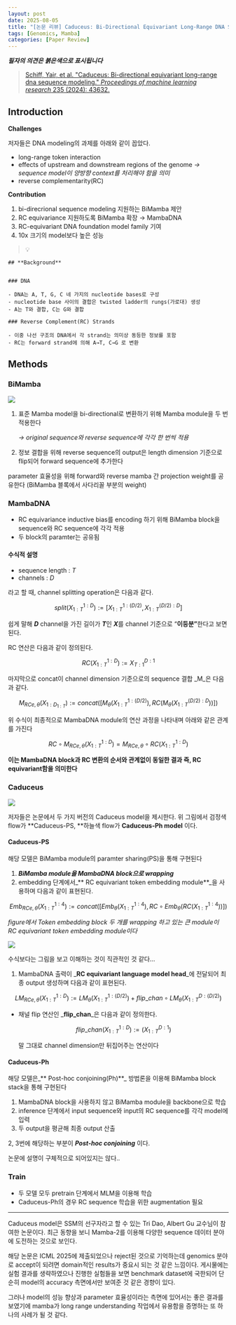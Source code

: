 ```yaml
---
layout: post
date: 2025-08-05
title: "[논문 리뷰] Caduceus: Bi-Directional Equivariant Long-Range DNA Sequence Modeling"
tags: [Genomics, Mamba]
categories: [Paper Review]
---
```


<span class="notion-red">_**필자의 의견은 붉은색으로 표시됩니다**_</span>


> [Schiff, Yair, et al. "Caduceus: Bi-directional equivariant long-range dna sequence modeling." ](https://pmc.ncbi.nlm.nih.gov/articles/PMC12189541/)[_Proceedings of machine learning research_](https://pmc.ncbi.nlm.nih.gov/articles/PMC12189541/)[ 235 (2024): 43632.](https://pmc.ncbi.nlm.nih.gov/articles/PMC12189541/)



## Introduction


**Challenges**


저자들은 DNA modeling의 과제를 아래와 같이 꼽았다.

- long-range token interaction
- effects of upstream and downstream regions of the genome 
_→ sequence model이 양방향 context를 처리해야 함을 의미_
- reverse complementarity(RC)

**Contribution**

1. bi-direcrional sequence modeling 지원하는 BiMamba 제안
1. RC equivariance 지원하도록 BiMamba 확장 → MambaDNA
1. RC-equivariant DNA foundation model family 기여
1. 10x 크기의 model보다 높은 성능

> 💡 


	## **Background**


	### DNA

	- DNA는 A, T, G, C 네 가지의 nucleotide bases로 구성
	- nucleotide base 사이의 결합은 twisted ladder의 rungs(가로대) 생성
	- A는 T와 결합, C는 G와 결합

	### Reverse Complement(RC) Strands

	- 이중 나선 구조의 DNA에서 각 strand는 의미상 동등한 정보를 포함
	- RC는 forward strand에 의해 A→T, C→G 로 변환


## Methods



### BiMamba


![](https://prod-files-secure.s3.us-west-2.amazonaws.com/542b861c-36a8-4051-84e5-8804b6728dba/2c247d59-7815-4980-99f0-8f0d21f445a7/image.png?X-Amz-Algorithm=AWS4-HMAC-SHA256&X-Amz-Content-Sha256=UNSIGNED-PAYLOAD&X-Amz-Credential=ASIAZI2LB4664G25IKLY%2F20250816%2Fus-west-2%2Fs3%2Faws4_request&X-Amz-Date=20250816T033841Z&X-Amz-Expires=3600&X-Amz-Security-Token=IQoJb3JpZ2luX2VjECMaCXVzLXdlc3QtMiJGMEQCIGMZMXsEwYq1fHmYTq5wZCyZ%2BiDl5uw0um76Vj85xqRgAiAh2zg4zyYITsnbrDXyXVYVLoNJNP6GZsCmEzjgv2tXQir%2FAwhsEAAaDDYzNzQyMzE4MzgwNSIM%2B0MqxfzpBlacPBM9KtwDS23O%2FRYt%2FRpupIJsHhEIVD%2BBDFXYEImyyQXNEZ7f583W2vslHL2HS7yxDsSWtxoemZ%2FrJjXFplU2nmH9f294rSHp1vrRFEawXTV6ruN7Mr9HQVXsAW30eDhmCq76PsO4SO8razQLJsJXtkBjTe90CljldE6C37nGCfsV%2FNuKGr75q2PwwUHyt%2Fv2EBXUYWmKn3D69btftIVFkCFgCKw2hlycfMQ1YEOm6edP4X27LYnACLCw%2BHAnAHrCTU5iSbab%2FkyGv4xU7x%2FcCOglKjiAAV1R06IJI7OqDYHNN846OwSl0NFA64Ml%2FBNCNr3yNgu4pF8vzF14Ez4lgV48cBLbXIt4vKYLTcXFQ6gyE%2FQy8UA3zc5u2AQnwXoBCfWoqfZm6ulSawN9LjufrFlGQhUn6B2Ori%2F%2B%2FdFIW2EKEMhxsS5zXW65pzyqqAh4Rk0UFOsN4hRya%2BI17OmBJxVu594%2BMO0wMuGF8WkwHRiTDXfav%2FcfT4djsI%2BCypafzEVAK47qHEgKav6ZOgFRV97xtE6uLmcStoF9a08WB42DjECexnE%2Bdsr%2Bt5kfJSTJ8IuyQw1OXbMiyArElPxcoWIfAITf9rvakefoPIAea%2B8VxWg%2B7x%2BmP1GkzCmor1FOZDQwne%2F%2FxAY6pgGHkNdv3aj5d%2BQJjvozqVg3Z7l9vAPnNA2Er3kAGsqdRssgNRx4kZXOCcy2wg7B93bK8cpy8duvt2wpQTnSdSJEJ4Tnwzyl1CGtSCEwPPEyVLdnrhgRhBxX18vlG3yDBgV4cKscAUuHXBGsPtARo5svVCh2lQW42g2uIYX5jFEhpaivFlBay74Dg4Gazn%2B3zSwQhk8jIbX%2BAXxVZqrNDjn4D11mH9C9&X-Amz-Signature=2d4fe6cd102533d3f1c0f518132b509de4d2231a16836b27233a9b20c323bbb9&X-Amz-SignedHeaders=host&x-amz-checksum-mode=ENABLED&x-id=GetObject)

1. 표준 Mamba model을 bi-directional로 변환하기 위해 Mamba module을 두 번 적용한다

	_→ original sequence와 reverse sequence에 각각 한 번씩 적용_

1. 정보 결합을 위해 reverse sequence의 output은 length dimension 기준으로 flip되어 forward sequence에 추가한다

parameter 효율성을 위해 forward와 reverse mamba 간 projection weight를 공유한다 (BiMamba 블록에서 사다리꼴 부분의 weight)



### MambaDNA

- RC equivariance inductive bias를 encoding 하기 위해 BiMamba block을 sequence와 RC sequence에 각각 적용
- 두 block의 paramter는 공유됨


#### 수식적 설명

- sequence length : _T_
- channels : _D_

라고 할 때,  channel splitting operation은 다음과 같다.


$$
split(X^{1:D}_{1:T}):=[X^{1:(D/2)}_{1:T},X^{(D/2):D}_{1:T}]
$$


<span class="notion-red">쉽게 말해 </span><span class="notion-red">_**D**_</span><span class="notion-red"> channel을 가진 길이가 </span><span class="notion-red">_**T**_</span><span class="notion-red">인 </span><span class="notion-red">_**X**_</span><span class="notion-red">를 channel 기준으로 “</span><span class="notion-red">**이등분”**</span><span class="notion-red">한다고 보면 된다.</span>


RC 연산은 다음과 같이 정의된다.


$$
RC(X^{1:D}_{1:T}):=X^{D:1}_{T:1}
$$


마지막으로 concat이 channel dimension 기준으로의 sequence 결합 _M_은 다음과 같다.


$$
M_{RCe,\theta}(X_{1:D_{1:T}}):=concat([M_{\theta}(X^{1:(D/2)}_{1:T}),RC(M_{\theta}(X^{(D/2):D}_{1:T}))])
$$


위 수식이 최종적으로 MambaDNA module의 연산 과정을 나타내며 아래와 같은 관계를 가진다


$$
RC\circ M_{RCe,\theta}(X^{1:D}_{1:T}) = M_{RCe,\theta} \circ RC(X^{1:D}_{1:T})
$$


**이는 MambaDNA block과 RC 변환의 순서와 관계없이 동일한 결과 즉, RC equivariant함을 의미한다**



### Caduceus


![](https://prod-files-secure.s3.us-west-2.amazonaws.com/542b861c-36a8-4051-84e5-8804b6728dba/f94a60d7-8145-473b-aef9-7c68d3ec604a/image.png?X-Amz-Algorithm=AWS4-HMAC-SHA256&X-Amz-Content-Sha256=UNSIGNED-PAYLOAD&X-Amz-Credential=ASIAZI2LB4664G25IKLY%2F20250816%2Fus-west-2%2Fs3%2Faws4_request&X-Amz-Date=20250816T033841Z&X-Amz-Expires=3600&X-Amz-Security-Token=IQoJb3JpZ2luX2VjECMaCXVzLXdlc3QtMiJGMEQCIGMZMXsEwYq1fHmYTq5wZCyZ%2BiDl5uw0um76Vj85xqRgAiAh2zg4zyYITsnbrDXyXVYVLoNJNP6GZsCmEzjgv2tXQir%2FAwhsEAAaDDYzNzQyMzE4MzgwNSIM%2B0MqxfzpBlacPBM9KtwDS23O%2FRYt%2FRpupIJsHhEIVD%2BBDFXYEImyyQXNEZ7f583W2vslHL2HS7yxDsSWtxoemZ%2FrJjXFplU2nmH9f294rSHp1vrRFEawXTV6ruN7Mr9HQVXsAW30eDhmCq76PsO4SO8razQLJsJXtkBjTe90CljldE6C37nGCfsV%2FNuKGr75q2PwwUHyt%2Fv2EBXUYWmKn3D69btftIVFkCFgCKw2hlycfMQ1YEOm6edP4X27LYnACLCw%2BHAnAHrCTU5iSbab%2FkyGv4xU7x%2FcCOglKjiAAV1R06IJI7OqDYHNN846OwSl0NFA64Ml%2FBNCNr3yNgu4pF8vzF14Ez4lgV48cBLbXIt4vKYLTcXFQ6gyE%2FQy8UA3zc5u2AQnwXoBCfWoqfZm6ulSawN9LjufrFlGQhUn6B2Ori%2F%2B%2FdFIW2EKEMhxsS5zXW65pzyqqAh4Rk0UFOsN4hRya%2BI17OmBJxVu594%2BMO0wMuGF8WkwHRiTDXfav%2FcfT4djsI%2BCypafzEVAK47qHEgKav6ZOgFRV97xtE6uLmcStoF9a08WB42DjECexnE%2Bdsr%2Bt5kfJSTJ8IuyQw1OXbMiyArElPxcoWIfAITf9rvakefoPIAea%2B8VxWg%2B7x%2BmP1GkzCmor1FOZDQwne%2F%2FxAY6pgGHkNdv3aj5d%2BQJjvozqVg3Z7l9vAPnNA2Er3kAGsqdRssgNRx4kZXOCcy2wg7B93bK8cpy8duvt2wpQTnSdSJEJ4Tnwzyl1CGtSCEwPPEyVLdnrhgRhBxX18vlG3yDBgV4cKscAUuHXBGsPtARo5svVCh2lQW42g2uIYX5jFEhpaivFlBay74Dg4Gazn%2B3zSwQhk8jIbX%2BAXxVZqrNDjn4D11mH9C9&X-Amz-Signature=b6378848a24aeedf91f0954fee061cddf54953426fb13d82f769d831cc277edb&X-Amz-SignedHeaders=host&x-amz-checksum-mode=ENABLED&x-id=GetObject)


저자들은 논문에서 두 가지 버전의 Caduceus model을 제시한다. 위 그림에서 검정색 flow가 **Caduceus-PS, **하늘색 flow가 **Caduceus-Ph model** 이다.



#### Caduceus-PS


해당 모델은 BiMamba module의 paramter sharing(PS)을 통해 구현된다

1. _**BiMamba module을 MambaDNA block으로 wrapping**_
1. embedding 단계에서_** RC equivariant token embedding module**_을 사용하며 다음과 같이 표현된다.

$$
Emb_{RCe,\theta}(X^{1:4}_{1:T}):=concat([Emb_{\theta}(X^{1:4}_{1:T}),RC \circ Emb_{\theta}(RC(X^{1:4}_{1:T}))])
$$


_figure에서 Token embedding block 두 개를 wrapping 하고 있는 큰 module이 RC equivariant token embedding module이다_


![](https://prod-files-secure.s3.us-west-2.amazonaws.com/542b861c-36a8-4051-84e5-8804b6728dba/b175e4da-71eb-4e91-8c23-a06dabe673c9/image.png?X-Amz-Algorithm=AWS4-HMAC-SHA256&X-Amz-Content-Sha256=UNSIGNED-PAYLOAD&X-Amz-Credential=ASIAZI2LB4664G25IKLY%2F20250816%2Fus-west-2%2Fs3%2Faws4_request&X-Amz-Date=20250816T033841Z&X-Amz-Expires=3600&X-Amz-Security-Token=IQoJb3JpZ2luX2VjECMaCXVzLXdlc3QtMiJGMEQCIGMZMXsEwYq1fHmYTq5wZCyZ%2BiDl5uw0um76Vj85xqRgAiAh2zg4zyYITsnbrDXyXVYVLoNJNP6GZsCmEzjgv2tXQir%2FAwhsEAAaDDYzNzQyMzE4MzgwNSIM%2B0MqxfzpBlacPBM9KtwDS23O%2FRYt%2FRpupIJsHhEIVD%2BBDFXYEImyyQXNEZ7f583W2vslHL2HS7yxDsSWtxoemZ%2FrJjXFplU2nmH9f294rSHp1vrRFEawXTV6ruN7Mr9HQVXsAW30eDhmCq76PsO4SO8razQLJsJXtkBjTe90CljldE6C37nGCfsV%2FNuKGr75q2PwwUHyt%2Fv2EBXUYWmKn3D69btftIVFkCFgCKw2hlycfMQ1YEOm6edP4X27LYnACLCw%2BHAnAHrCTU5iSbab%2FkyGv4xU7x%2FcCOglKjiAAV1R06IJI7OqDYHNN846OwSl0NFA64Ml%2FBNCNr3yNgu4pF8vzF14Ez4lgV48cBLbXIt4vKYLTcXFQ6gyE%2FQy8UA3zc5u2AQnwXoBCfWoqfZm6ulSawN9LjufrFlGQhUn6B2Ori%2F%2B%2FdFIW2EKEMhxsS5zXW65pzyqqAh4Rk0UFOsN4hRya%2BI17OmBJxVu594%2BMO0wMuGF8WkwHRiTDXfav%2FcfT4djsI%2BCypafzEVAK47qHEgKav6ZOgFRV97xtE6uLmcStoF9a08WB42DjECexnE%2Bdsr%2Bt5kfJSTJ8IuyQw1OXbMiyArElPxcoWIfAITf9rvakefoPIAea%2B8VxWg%2B7x%2BmP1GkzCmor1FOZDQwne%2F%2FxAY6pgGHkNdv3aj5d%2BQJjvozqVg3Z7l9vAPnNA2Er3kAGsqdRssgNRx4kZXOCcy2wg7B93bK8cpy8duvt2wpQTnSdSJEJ4Tnwzyl1CGtSCEwPPEyVLdnrhgRhBxX18vlG3yDBgV4cKscAUuHXBGsPtARo5svVCh2lQW42g2uIYX5jFEhpaivFlBay74Dg4Gazn%2B3zSwQhk8jIbX%2BAXxVZqrNDjn4D11mH9C9&X-Amz-Signature=60fa57f58fb8200181a7cb1df15f9af0180977c3042fa8fdddcec0dea4555c1c&X-Amz-SignedHeaders=host&x-amz-checksum-mode=ENABLED&x-id=GetObject)


<span class="notion-red">수식보다는 그림을 보고 이해하는 것이 직관적인 것 같다…</span>

1. MambaDNA 출력이 _**RC equivariant language model head**_에 전달되어 최종 output 생성하며 다음과 같이 표현된다.

$$
LM_{RCe,\theta}(X^{1:D}_{1:T}):= LM_{\theta}(X^{1:(D/2)}_{1:T})+flip\_chan\circ LM_{\theta}(X^{D:(D/2)}_{1:T})
$$

- 채널 flip 연산인 _**flip\_chan**_은 다음과 같이 정의한다.

	$$
	flip\_chan(X^{1:D}_{1:T}):=(X^{D:1}_{1:T})
	$$


	말 그대로 channel dimension만 뒤집어주는 연산이다



#### Caduceus-Ph


해당 모델은_** Post-hoc conjoining(Ph)**_ 방법론을 이용해 BiMamba block stack을 통해 구현된다

1. MambaDNA block을 사용하지 않고 BiMamba module을 backbone으로 학습
1. inference 단계에서 input sequence와 input의 RC sequence를 각각 model에 입력
1. 두 output을 평균해 최종 output 산출

2, 3번에 해당하는 부분이 _**Post-hoc conjoining**_ 이다.


<span class="notion-red">논문에 설명이 구체적으로 되어있지는 않다..</span>



### Train

- 두 모델 모두 pretrain 단계에서 MLM을 이용해 학습
- Caduceus-Ph의 경우 RC sequence 학습을 위한 augmentation 필요

---


<span class="notion-red">Caduceus model은 SSM의 선구자라고 할 수 있는 Tri Dao, Albert Gu 교수님이 참여한 논문이다. 최근 동향을 보니 Mamba-2를 이용해 다양한 sequence 데이터 분야에 도전하는 것으로 보인다.</span>


<span class="notion-red">해당 논문은 ICML 2025에 제출되었으나 reject된 것으로 기억하는데 genomics 분야로 accept이 되려면 domain적인 results가 중요시 되는 것 같은 느낌이다. 게시물에는 실험 결과를 생략하였으나 진행한 실험들을 보면 benchmark dataset에 국한되어 단순히 model의 accuracy 측면에서만 보여준 것 같은 경향이 있다.</span>


<span class="notion-red">그러나 model의 성능 향상과 parameter 효율성이라는 측면에 있어서는 좋은 결과를 보였기에 mamba가 long range understanding 작업에서 유용함을 증명하는 또 하나의 사례가 될 것 같다.</span>


